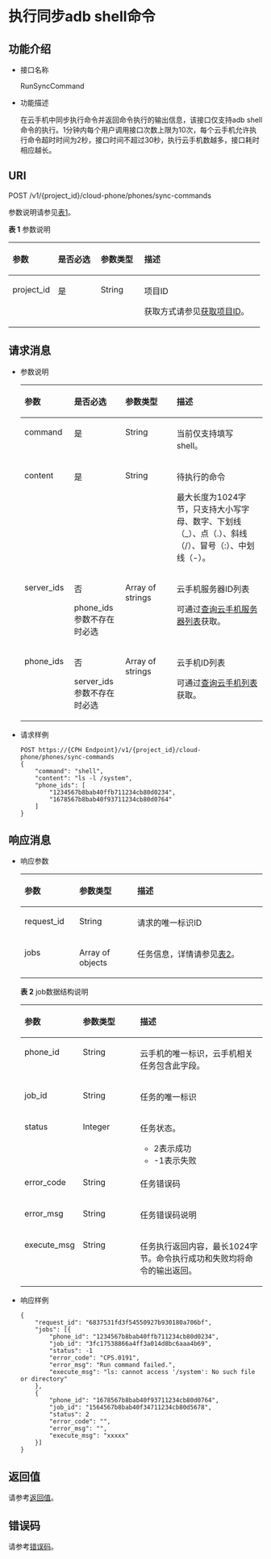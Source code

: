 # 执行同步adb shell命令<a name="ZH-CN_TOPIC_0236113662"></a>

## 功能介绍<a name="section155694211249"></a>

-   接口名称

    RunSyncCommand

-   功能描述

    在云手机中同步执行命令并返回命令执行的输出信息，该接口仅支持adb shell命令的执行。1分钟内每个用户调用接口次数上限为10次，每个云手机允许执行命令超时时间为2秒，接口时间不超过30秒，执行云手机数越多，接口耗时相应越长。


## URI<a name="section1757211211549"></a>

POST /v1/\{project\_id\}/cloud-phone/phones/sync-commands

参数说明请参见[表1](#table14575202115413)。

**表 1**  参数说明

<a name="table14575202115413"></a>
<table><thead align="left"><tr id="row468917215410"><th class="cellrowborder" valign="top" width="18.099999999999998%" id="mcps1.2.5.1.1"><p id="p1868992116417"><a name="p1868992116417"></a><a name="p1868992116417"></a>参数</p>
</th>
<th class="cellrowborder" valign="top" width="16.98%" id="mcps1.2.5.1.2"><p id="p1168912217412"><a name="p1168912217412"></a><a name="p1168912217412"></a>是否必选</p>
</th>
<th class="cellrowborder" valign="top" width="17.32%" id="mcps1.2.5.1.3"><p id="p176890211744"><a name="p176890211744"></a><a name="p176890211744"></a>参数类型</p>
</th>
<th class="cellrowborder" valign="top" width="47.599999999999994%" id="mcps1.2.5.1.4"><p id="p268916211847"><a name="p268916211847"></a><a name="p268916211847"></a>描述</p>
</th>
</tr>
</thead>
<tbody><tr id="row1689112112412"><td class="cellrowborder" valign="top" width="18.099999999999998%" headers="mcps1.2.5.1.1 "><p id="p16899212420"><a name="p16899212420"></a><a name="p16899212420"></a>project_id</p>
</td>
<td class="cellrowborder" valign="top" width="16.98%" headers="mcps1.2.5.1.2 "><p id="p7689142118417"><a name="p7689142118417"></a><a name="p7689142118417"></a>是</p>
</td>
<td class="cellrowborder" valign="top" width="17.32%" headers="mcps1.2.5.1.3 "><p id="p7633781"><a name="p7633781"></a><a name="p7633781"></a>String</p>
</td>
<td class="cellrowborder" valign="top" width="47.599999999999994%" headers="mcps1.2.5.1.4 "><p id="p18834193641812"><a name="p18834193641812"></a><a name="p18834193641812"></a>项目ID</p>
<p id="p1311827174114"><a name="p1311827174114"></a><a name="p1311827174114"></a>获取方式请参见<a href="获取项目ID.md">获取项目ID</a>。</p>
</td>
</tr>
</tbody>
</table>

## 请求消息<a name="section17581721746"></a>

-   参数说明

    <a name="table358619211341"></a>
    <table><thead align="left"><tr id="row11689152116413"><th class="cellrowborder" valign="top" width="20.49%" id="mcps1.1.5.1.1"><p id="p46891121646"><a name="p46891121646"></a><a name="p46891121646"></a>参数</p>
    </th>
    <th class="cellrowborder" valign="top" width="21.14%" id="mcps1.1.5.1.2"><p id="p12690102113417"><a name="p12690102113417"></a><a name="p12690102113417"></a>是否必选</p>
    </th>
    <th class="cellrowborder" valign="top" width="21.279999999999998%" id="mcps1.1.5.1.3"><p id="p7690122114412"><a name="p7690122114412"></a><a name="p7690122114412"></a>参数类型</p>
    </th>
    <th class="cellrowborder" valign="top" width="37.09%" id="mcps1.1.5.1.4"><p id="p16690102115415"><a name="p16690102115415"></a><a name="p16690102115415"></a>描述</p>
    </th>
    </tr>
    </thead>
    <tbody><tr id="row196901321746"><td class="cellrowborder" valign="top" width="20.49%" headers="mcps1.1.5.1.1 "><p id="p20690192118410"><a name="p20690192118410"></a><a name="p20690192118410"></a>command</p>
    </td>
    <td class="cellrowborder" valign="top" width="21.14%" headers="mcps1.1.5.1.2 "><p id="p1869017211741"><a name="p1869017211741"></a><a name="p1869017211741"></a>是</p>
    </td>
    <td class="cellrowborder" valign="top" width="21.279999999999998%" headers="mcps1.1.5.1.3 "><p id="p169018211946"><a name="p169018211946"></a><a name="p169018211946"></a>String</p>
    </td>
    <td class="cellrowborder" valign="top" width="37.09%" headers="mcps1.1.5.1.4 "><p id="p869012211047"><a name="p869012211047"></a><a name="p869012211047"></a>当前仅支持填写shell。</p>
    </td>
    </tr>
    <tr id="row146901021746"><td class="cellrowborder" valign="top" width="20.49%" headers="mcps1.1.5.1.1 "><p id="p18690192118416"><a name="p18690192118416"></a><a name="p18690192118416"></a>content</p>
    </td>
    <td class="cellrowborder" valign="top" width="21.14%" headers="mcps1.1.5.1.2 "><p id="p169042119413"><a name="p169042119413"></a><a name="p169042119413"></a>是</p>
    </td>
    <td class="cellrowborder" valign="top" width="21.279999999999998%" headers="mcps1.1.5.1.3 "><p id="p176901219413"><a name="p176901219413"></a><a name="p176901219413"></a>String</p>
    </td>
    <td class="cellrowborder" valign="top" width="37.09%" headers="mcps1.1.5.1.4 "><p id="p87621553161219"><a name="p87621553161219"></a><a name="p87621553161219"></a>待执行的命令</p>
    <p id="p206904211745"><a name="p206904211745"></a><a name="p206904211745"></a>最大长度为1024字节，只支持大小写字母、数字、下划线（_）、点（.）、斜线（/）、冒号（:）、中划线（-）。</p>
    </td>
    </tr>
    <tr id="row16690162120418"><td class="cellrowborder" valign="top" width="20.49%" headers="mcps1.1.5.1.1 "><p id="p1669019211947"><a name="p1669019211947"></a><a name="p1669019211947"></a>server_ids</p>
    </td>
    <td class="cellrowborder" valign="top" width="21.14%" headers="mcps1.1.5.1.2 "><p id="p94533146137"><a name="p94533146137"></a><a name="p94533146137"></a>否</p>
    <p id="p1469011211949"><a name="p1469011211949"></a><a name="p1469011211949"></a>phone_ids参数不存在时必选</p>
    </td>
    <td class="cellrowborder" valign="top" width="21.279999999999998%" headers="mcps1.1.5.1.3 "><p id="p1769072119417"><a name="p1769072119417"></a><a name="p1769072119417"></a>Array of strings</p>
    </td>
    <td class="cellrowborder" valign="top" width="37.09%" headers="mcps1.1.5.1.4 "><p id="p6690821347"><a name="p6690821347"></a><a name="p6690821347"></a>云手机服务器ID列表</p>
    <p id="p24784209148"><a name="p24784209148"></a><a name="p24784209148"></a>可通过<a href="查询云手机服务器列表.md">查询云手机服务器列表</a>获取。</p>
    </td>
    </tr>
    <tr id="row8690202112412"><td class="cellrowborder" valign="top" width="20.49%" headers="mcps1.1.5.1.1 "><p id="p196905211748"><a name="p196905211748"></a><a name="p196905211748"></a>phone_ids</p>
    </td>
    <td class="cellrowborder" valign="top" width="21.14%" headers="mcps1.1.5.1.2 "><p id="p0440141731311"><a name="p0440141731311"></a><a name="p0440141731311"></a>否</p>
    <p id="p2690182118419"><a name="p2690182118419"></a><a name="p2690182118419"></a>server_ids参数不存在时必选</p>
    </td>
    <td class="cellrowborder" valign="top" width="21.279999999999998%" headers="mcps1.1.5.1.3 "><p id="p16909211244"><a name="p16909211244"></a><a name="p16909211244"></a>Array of strings</p>
    </td>
    <td class="cellrowborder" valign="top" width="37.09%" headers="mcps1.1.5.1.4 "><p id="p1369017216419"><a name="p1369017216419"></a><a name="p1369017216419"></a>云手机ID列表</p>
    <p id="p124279151919"><a name="p124279151919"></a><a name="p124279151919"></a>可通过<a href="查询云手机列表.md">查询云手机列表</a>获取。</p>
    </td>
    </tr>
    </tbody>
    </table>

-   请求样例

    ```
    POST https://{CPH Endpoint}/v1/{project_id}/cloud-phone/phones/sync-commands
    {
        "command": "shell",
        "content": "ls -l /system",
        "phone_ids": [
            "1234567b8bab40ffb711234cb80d0234",
            "1678567b8bab40f93711234cb80d0764"
        ]
    }
    ```


## 响应消息<a name="section13599921948"></a>

-   响应参数

    <a name="table660219211644"></a>
    <table><thead align="left"><tr id="row669162115417"><th class="cellrowborder" valign="top" width="22.62%" id="mcps1.1.4.1.1"><p id="p169102114412"><a name="p169102114412"></a><a name="p169102114412"></a>参数</p>
    </th>
    <th class="cellrowborder" valign="top" width="23.95%" id="mcps1.1.4.1.2"><p id="p176911921349"><a name="p176911921349"></a><a name="p176911921349"></a>参数类型</p>
    </th>
    <th class="cellrowborder" valign="top" width="53.43%" id="mcps1.1.4.1.3"><p id="p11691321144"><a name="p11691321144"></a><a name="p11691321144"></a>描述</p>
    </th>
    </tr>
    </thead>
    <tbody><tr id="row1269119215414"><td class="cellrowborder" valign="top" width="22.62%" headers="mcps1.1.4.1.1 "><p id="p176915211641"><a name="p176915211641"></a><a name="p176915211641"></a>request_id</p>
    </td>
    <td class="cellrowborder" valign="top" width="23.95%" headers="mcps1.1.4.1.2 "><p id="p06917214410"><a name="p06917214410"></a><a name="p06917214410"></a>String</p>
    </td>
    <td class="cellrowborder" valign="top" width="53.43%" headers="mcps1.1.4.1.3 "><p id="p1569117211141"><a name="p1569117211141"></a><a name="p1569117211141"></a>请求的唯一标识ID</p>
    </td>
    </tr>
    <tr id="row186912021447"><td class="cellrowborder" valign="top" width="22.62%" headers="mcps1.1.4.1.1 "><p id="p17691122113419"><a name="p17691122113419"></a><a name="p17691122113419"></a>jobs</p>
    </td>
    <td class="cellrowborder" valign="top" width="23.95%" headers="mcps1.1.4.1.2 "><p id="p136915210417"><a name="p136915210417"></a><a name="p136915210417"></a>Array of objects</p>
    </td>
    <td class="cellrowborder" valign="top" width="53.43%" headers="mcps1.1.4.1.3 "><p id="p7691102119418"><a name="p7691102119418"></a><a name="p7691102119418"></a>任务信息，详情请参见<a href="#table1131122810124">表2</a>。</p>
    </td>
    </tr>
    </tbody>
    </table>

    **表 2**  job数据结构说明

    <a name="table1131122810124"></a>
    <table><thead align="left"><tr id="zh-cn_topic_0149256134_row103731228111213"><th class="cellrowborder" valign="top" width="22.84228422842284%" id="mcps1.2.4.1.1"><p id="zh-cn_topic_0149256134_p17373328111217"><a name="zh-cn_topic_0149256134_p17373328111217"></a><a name="zh-cn_topic_0149256134_p17373328111217"></a>参数</p>
    </th>
    <th class="cellrowborder" valign="top" width="23.85238523852385%" id="mcps1.2.4.1.2"><p id="zh-cn_topic_0149256134_p0373122821217"><a name="zh-cn_topic_0149256134_p0373122821217"></a><a name="zh-cn_topic_0149256134_p0373122821217"></a>参数类型</p>
    </th>
    <th class="cellrowborder" valign="top" width="53.30533053305331%" id="mcps1.2.4.1.3"><p id="zh-cn_topic_0149256134_p1373172815123"><a name="zh-cn_topic_0149256134_p1373172815123"></a><a name="zh-cn_topic_0149256134_p1373172815123"></a>描述</p>
    </th>
    </tr>
    </thead>
    <tbody><tr id="zh-cn_topic_0149256134_row237413281129"><td class="cellrowborder" valign="top" width="22.84228422842284%" headers="mcps1.2.4.1.1 "><p id="zh-cn_topic_0149256134_p15374132821219"><a name="zh-cn_topic_0149256134_p15374132821219"></a><a name="zh-cn_topic_0149256134_p15374132821219"></a>phone_id</p>
    </td>
    <td class="cellrowborder" valign="top" width="23.85238523852385%" headers="mcps1.2.4.1.2 "><p id="zh-cn_topic_0149256134_p037414288128"><a name="zh-cn_topic_0149256134_p037414288128"></a><a name="zh-cn_topic_0149256134_p037414288128"></a>String</p>
    </td>
    <td class="cellrowborder" valign="top" width="53.30533053305331%" headers="mcps1.2.4.1.3 "><p id="zh-cn_topic_0149256134_p23741128101211"><a name="zh-cn_topic_0149256134_p23741128101211"></a><a name="zh-cn_topic_0149256134_p23741128101211"></a>云手机的唯一标识，云手机相关任务包含此字段。</p>
    </td>
    </tr>
    <tr id="zh-cn_topic_0149256134_row12374192819123"><td class="cellrowborder" valign="top" width="22.84228422842284%" headers="mcps1.2.4.1.1 "><p id="zh-cn_topic_0149256134_p437415281123"><a name="zh-cn_topic_0149256134_p437415281123"></a><a name="zh-cn_topic_0149256134_p437415281123"></a>job_id</p>
    </td>
    <td class="cellrowborder" valign="top" width="23.85238523852385%" headers="mcps1.2.4.1.2 "><p id="zh-cn_topic_0149256134_p11374182810129"><a name="zh-cn_topic_0149256134_p11374182810129"></a><a name="zh-cn_topic_0149256134_p11374182810129"></a>String</p>
    </td>
    <td class="cellrowborder" valign="top" width="53.30533053305331%" headers="mcps1.2.4.1.3 "><p id="zh-cn_topic_0149256134_p1937442831217"><a name="zh-cn_topic_0149256134_p1937442831217"></a><a name="zh-cn_topic_0149256134_p1937442831217"></a>任务的唯一标识</p>
    </td>
    </tr>
    <tr id="row1798519277167"><td class="cellrowborder" valign="top" width="22.84228422842284%" headers="mcps1.2.4.1.1 "><p id="p8578173961616"><a name="p8578173961616"></a><a name="p8578173961616"></a>status</p>
    </td>
    <td class="cellrowborder" valign="top" width="23.85238523852385%" headers="mcps1.2.4.1.2 "><p id="p9578123961615"><a name="p9578123961615"></a><a name="p9578123961615"></a>Integer</p>
    </td>
    <td class="cellrowborder" valign="top" width="53.30533053305331%" headers="mcps1.2.4.1.3 "><p id="p1357833921620"><a name="p1357833921620"></a><a name="p1357833921620"></a>任务状态。</p>
    <a name="ul8578539121616"></a><a name="ul8578539121616"></a><ul id="ul8578539121616"><li>2表示成功</li><li>-1表示失败</li></ul>
    </td>
    </tr>
    <tr id="row1898518275168"><td class="cellrowborder" valign="top" width="22.84228422842284%" headers="mcps1.2.4.1.1 "><p id="p7578143931615"><a name="p7578143931615"></a><a name="p7578143931615"></a>error_code</p>
    </td>
    <td class="cellrowborder" valign="top" width="23.85238523852385%" headers="mcps1.2.4.1.2 "><p id="p657823918164"><a name="p657823918164"></a><a name="p657823918164"></a>String</p>
    </td>
    <td class="cellrowborder" valign="top" width="53.30533053305331%" headers="mcps1.2.4.1.3 "><p id="p17578239161614"><a name="p17578239161614"></a><a name="p17578239161614"></a>任务错误码</p>
    </td>
    </tr>
    <tr id="row1395018322161"><td class="cellrowborder" valign="top" width="22.84228422842284%" headers="mcps1.2.4.1.1 "><p id="p16578103911162"><a name="p16578103911162"></a><a name="p16578103911162"></a>error_msg</p>
    </td>
    <td class="cellrowborder" valign="top" width="23.85238523852385%" headers="mcps1.2.4.1.2 "><p id="p12578133912165"><a name="p12578133912165"></a><a name="p12578133912165"></a>String</p>
    </td>
    <td class="cellrowborder" valign="top" width="53.30533053305331%" headers="mcps1.2.4.1.3 "><p id="p5578103941617"><a name="p5578103941617"></a><a name="p5578103941617"></a>任务错误码说明</p>
    </td>
    </tr>
    <tr id="row19950532151612"><td class="cellrowborder" valign="top" width="22.84228422842284%" headers="mcps1.2.4.1.1 "><p id="p7578539111612"><a name="p7578539111612"></a><a name="p7578539111612"></a>execute_msg</p>
    </td>
    <td class="cellrowborder" valign="top" width="23.85238523852385%" headers="mcps1.2.4.1.2 "><p id="p1957843901617"><a name="p1957843901617"></a><a name="p1957843901617"></a>String</p>
    </td>
    <td class="cellrowborder" valign="top" width="53.30533053305331%" headers="mcps1.2.4.1.3 "><p id="p16578183917165"><a name="p16578183917165"></a><a name="p16578183917165"></a>任务执行返回内容，最长1024字节。命令执行成功和失败均将命令的输出返回。</p>
    </td>
    </tr>
    </tbody>
    </table>

-   响应样例

    ```
    {
        "request_id": "6837531fd3f54550927b930180a706bf",
        "jobs": [{
            "phone_id": "1234567b8bab40ffb711234cb80d0234",
            "job_id": "3fc17538866a4ff3a014d8bc6aaa4b69",
            "status": -1
            "error_code": "CPS.0191", 
            "error_msg": "Run command failed.",
            "execute_msg": "ls: cannot access '/system': No such file or directory" 
        },
        {
            "phone_id": "1678567b8bab40f93711234cb80d0764",
            "job_id": "1564567b8bab40f34711234cb80d5678",
            "status": 2
            "error_code": "", 
            "error_msg": "",
            "execute_msg": "xxxxx"
        }]
    }
    ```


## 返回值<a name="section12610122117419"></a>

请参考[返回值](返回值.md)。

## 错误码<a name="section15703152717507"></a>

请参考[错误码](错误码.md)。

